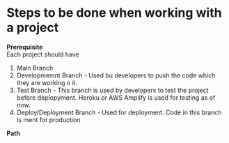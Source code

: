 # Steps to be done when working with a project
**Prerequisite**
<br>
Each project should have 
1. Main Branch
2. Developmemnt Branch - Used bu developers to push the code which they are working o it.
3. Test Branch - This branch is used by developers to test the project before deplopyment. Heroku or AWS Amplify is used for testing as of now.
4. Deploy/Deployment Branch - Used for deployment. Code in this branch is ment for production

**Path**


